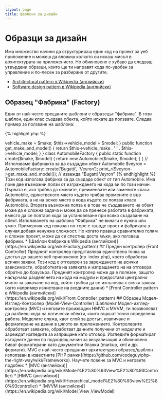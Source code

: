```yaml
---
layout: page
title: Шаблони за дизайн
---
```


# Образци за дизайн

Има множество начини да структурираш един код на проект за уеб приложение и можеш да вложиш колкото си искаш
мисъл в архитектурата на приложението. Но обикновено е хубаво да следваш утвърдени образци, които ще ти направят
кода по-удобен за управление и по-лесен за разбиране от другите.

* [Architectural pattern в Wikipedia (английски)](https://en.wikipedia.org/wiki/Architectural_pattern)
* [Software design pattern в Wikipedia (английски)](https://en.wikipedia.org/wiki/Software_design_pattern)

## Образец "Фабрика" (Factory)

Един от най-често срещаните шаблони е образецът "фабрика". В този шаблон, един клас създава
обекта, който искате да ползвате. Следва пример за ползване на шаблона:

{% highlight php %}
<?php
class Automobile
{
    private $vehicle_make;
    private $vehicle_model;

    public function __construct($make, $model)
    {
        $this->vehicle_make = $make;
        $this->vehicle_model = $model;
    }

    public function get_make_and_model()
    {
        return $this->vehicle_make . ' ' . $this->vehicle_model;
    }
}

class AutomobileFactory
{
    public static function create($make, $model)
    {
        return new Automobile($make, $model);
    }
}

// Използваме фабриакта за да създадем обект Automobile
$veyron = AutomobileFactory::create('Bugatti', 'Veyron');

print_r($veyron->get_make_and_model()); // извежда "Bugatti Veyron"
{% endhighlight %}

Този код използва фабрика за да създаде обект от тип Automobile. Има поне две възможни ползи от изграждането на
кода ви по този начин. Първата е, ако трябва да смените, преименвате или замените класа Automobile, единственото място
където трябва промените е във фабриката, а не на всяко място в кода където се ползва класа Automobile. Втората възможна
полза е в това че създаването на обект може да е сложна задача и може да се пренесе работата в фабриката, вместо да
се повтаря кода за установяване при всяко създаване на обект.

Използването на шаблона "Фабрика" не винаги е нужно или умно. Примерния код показан по-горе е твърде прост и
фабриката в случая добавя ненужна сложност. Но когато правиш сравнително голям и сложен проект, може да си спестиш
доста мъки, ако ползваш фабрики.

* [Шаблон Фабрика в Wikipedia (английски)](https://en.wikipedia.org/wiki/Factory_pattern)

## Преден контролер (Front Controller)

Предният контролер представлява единствена точка за достъп до вашето уеб приложение (пр. index.php), което обработва
всички заявки. Този код е отговорен за зареждането на всички зависимости, обработката на заявката и изпращането на
на отговора обратно до браузъра. Предният контролер може да е полезен, защото насърчава разделянето на кода на модули
и предоставя централно място за закачане на код, който трябва да се изпълнява с всяка заявка (като например изчистване
на входните данни)

* [Front Controller pattern в Wikipedia (английски)](https://en.wikipedia.org/wiki/Front_Controller_pattern)

## Образец Модел-Изглед-Контролер (Model-View-Controller)

Шаблонът Модел-изглед-контролер (MVC) и неговите производни HMVC и MVVM, ти поззволяват да разбиеш кода на логически
обекти, които вършат точно определена работа. Моделите служа, каот слой за достъп, извличане и форматиране на данни
в цялото ви приложението. Контролерите обработват заявките, обработват данните получени от моделите и зареждат изгледите
за изпращане като отговор. Изгледите форматират изгодните данни по подходящ начин за визуализация и обикновено
биват форматирани като документни бланки (markup, xml и др. формати).

MVC е най-често срещаният архитектурен образец/шаблон използван в известните [PHP рамки](https://github.com/codeguy/php-the-right-way/wiki/Frameworks).

Научете повече за MVC и неговите подобни:

* [MVC (английски)](https://en.wikipedia.org/wiki/Model%E2%80%93View%E2%80%93Controller)
* [HMVC (английски)](https://en.wikipedia.org/wiki/Hierarchical_model%E2%80%93view%E2%80%93controller)
* [MVVM (английски)](https://en.wikipedia.org/wiki/Model_View_ViewModel)
